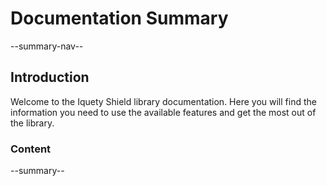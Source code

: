 # Documentation Summary

--summary-nav--

## Introduction

Welcome to the Iquety Shield library documentation. Here you will find the
information you need to use the available features and get the most out of the
library.

### Content

--summary--
